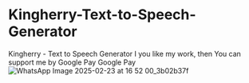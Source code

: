 # Kingherry-Text-to-Speech-Generator
Kingherry - Text to Speech Generator
I you like my work, then You can support me by Google Pay
Google Pay
![WhatsApp Image 2025-02-23 at 16 52 00_3b02b37f](https://github.com/user-attachments/assets/8c852e2e-5715-48b9-8c12-8fc0f5414b1d)
